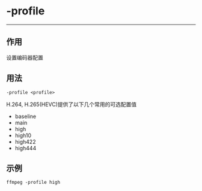 # -profile

---

## 作用

设置编码器配置


## 用法

```shell
-profile <profile>
```

H.264, H.265(HEVC)提供了以下几个常用的可选配置值
- baseline
- main
- high
- high10
- high422
- high444

## 示例

```shell
ffmpeg -profile high
```
